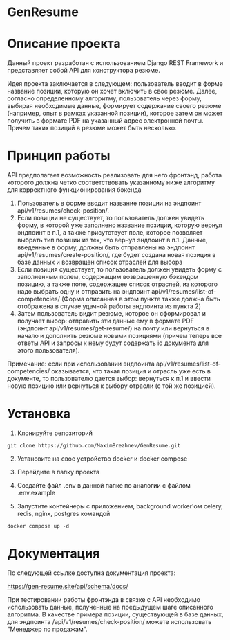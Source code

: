 # GenResume
# Описание проекта
Данный проект разработан с использованием Django REST
Framework и представляет собой API
для конструктора резюме.

Идея проекта заключается в следующем: пользователь
вводит в форме название позиции, которую он
хочет включить в свое резюме. Далее, согласно определенному алгоритму, пользователь через форму, выбирая
необходимые данные, формирует содержание своего резюме (например,
опыт в рамках указанной позиции), которое затем он может
получить в формате PDF
на указанный адрес электронной почты. Причем таких позиций в резюме
может быть несколько.


# Принцип работы

API предполагает возможность реализовать для него фронтэнд, работа которого должна
четко соответствовать указанному ниже алгоритму для корректного функционирования бэкенда
1. Пользователь в форме вводит название позиции на
эндпоинт api/v1/resumes/check-position/.
2. Если позиции не существует, то пользователь должен увидеть форму, в которой
уже заполнено название позиции, которую вернул эндпоинт в п.1, а также
присутствует поле, которое позволяет выбрать тип позиции из тех, что
вернул эндпоинт в п.1.
Данные, введенные в форму, должны быть отправлены
на эндпоинт api/v1/resumes/create-position/, где будет создана новая позиция
в базе данных и возвращен список отраслей для выбора
3. Если позиция существует, то пользователь должен увидеть форму с
заполненным полем, содержащим возвращенную бэкендом позицию, а также поле,
содержащее список отраслей, из которого надо выбрать одну и отправить
на эндпоинт api/v1/resumes/list-of-competencies/ (Форма описанная в этом
пункте также должна быть
отображена в случае удачной работы эндпоинта из пункта 2)
4. Затем пользователь видит резюме, которое он сформировал и получает выбор:
отправить эти данные ему в формате PDF (эндпоинт
api/v1/resumes/get-resume/) на почту или вернуться в начало
и дополнить резюме новыми позициями (причем теперь все ответы API и запросы
к нему будут содержать id документа для этого пользователя).

Примечание: если при использовании эндпоинта api/v1/resumes/list-of-competencies/
оказывается, что такая позиция и отрасль
уже есть в документе, то пользователю дается выбор: вернуться к п.1 и
ввести новую позицию или вернуться к выбору отрасли (с той же позицией).

# Установка

1. Клонируйте репозиторий
```
git clone https://github.com/MaximBrezhnev/GenResume.git
```

2. Установите на свое устройство docker и docker compose

3. Перейдите в папку проекта
4. Создайте файл .env в данной папке по аналогии с файлом .env.example

5. Запустите контейнеры с приложением, background worker'ом celery, redis, nginx, postgres командой
```
docker compose up -d
```

# Документация

По следующей ссылке доступна документация проекта:

https://gen-resume.site/api/schema/docs/

При тестировании работы фронтэнда в связке с API необходимо использовать
данные, полученные на предыдущем шаге описанного алгоритма. В качестве примера
позиции, существующей в базе данных, для эндпоинта /api/v1/resumes/check-position/
можете использовать "Менеджер по продажам".
